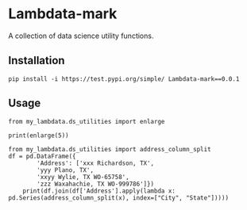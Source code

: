 # Lambdata-mark
A collection of data science utility functions.

## Installation

```
pip install -i https://test.pypi.org/simple/ Lambdata-mark==0.0.1
```

## Usage

```
from my_lambdata.ds_utilities import enlarge

print(enlarge(5))

from my_lambdata.ds_utilities import address_column_split
df = pd.DataFrame({
        'Address': ['xxx Richardson, TX',
        'yyy Plano, TX',
        'xxyy Wylie, TX WO-65758',
        'zzz Waxahachie, TX WO-999786']})
    print(df.join(df['Address'].apply(lambda x: pd.Series(address_column_split(x), index=["City", "State"]))))
```
